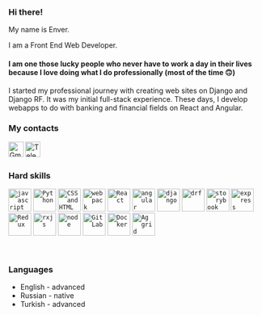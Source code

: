 
### Hi there!
  
My name is Enver. 

I am a Front End Web Developer.

#### I am one those lucky people who never have to work a day in their lives because I love doing what I do professionally (most of the time 🙃)

I started my professional journey with creating web sites on Django and Django RF. It was my initial full-stack experience. These days, I develop webapps to do with banking and financial fields on React and Angular.

### My contacts
  
<!-- <a href="https://www.linkedin.com/in/">
  <img align="left" alt="LinkedIn" title="LinkedIn" width="30px" src="https://upload.wikimedia.org/wikipedia/commons/thumb/e/e9/Linkedin_icon.svg/640px-Linkedin_icon.svg.png" />
</a> -->
<a href="mailto:enveryakubov@gmail.com">
  <img align="left" alt="Gmail" title="Gmail" width="30px" src="https://upload.wikimedia.org/wikipedia/commons/thumb/2/2e/Gmail_2020.png/640px-Gmail_2020.png" />
</a>
<a href="https://t.me/">
  <img align="left" alt="Telegram" title="Telegram" width="30px" src="https://upload.wikimedia.org/wikipedia/commons/thumb/8/83/Telegram_2019_Logo.svg/1920px-Telegram_2019_Logo.svg.png" />
</a>

<br />

<br />

### Hard skills

<code><img height="45" alt="javascript" title="Javascript" src="https://media.vlpt.us/images/soom/post/6d36a847-bd07-479a-9953-76cdc9e5afe2/6288755792019456.jpeg"></code>
<code><img height="45" alt="Python" title="Python" src="https://web-creator.ru/uploads/Page/19/python.svg"></code>
<code><img height="45" alt="CSSandHTML" title="HTML and CSS" src="https://i.pinimg.com/736x/52/2e/6b/522e6bc1a11d1726a35f81cbd979395f.jpg"></code>
<code><img height="45" alt="webpack" title="Webpack" src="https://raw.githubusercontent.com/webpack/media/master/logo/icon-square-big.png"></code>
<code><img height="45" alt="React" title="React JS" src="https://psdland.net/wp-content/uploads/2020/12/Download-React-vector-logo.png"></code>
<code><img height="45" alt="angular" title="Angular" src="https://upload.wikimedia.org/wikipedia/commons/thumb/c/cf/Angular_full_color_logo.svg/2048px-Angular_full_color_logo.svg.png"></code>
<code><img height="45" alt="django" title="Django" src="https://icon-library.com/images/django-icon/django-icon-0.jpg"></code>
<code><img height="45" alt="drf" title="DRF" src="https://img.stackshare.io/service/1630/New_Project__67_.png"></code>
<code><img height="45" alt="storybook" title="Storybook" src="https://designlogovector.com/wp-content/uploads/2022/01/storybook-logo-svg-300x300.jpg"></code>
<code><img height="45" alt="express" title="Express JS" src="https://fd-development.com/images/expressjs.png"></code>
<code><img height="45" alt="Redux" title="Redux" src="https://blog.telexarsoftware.com/wp-content/uploads/2019/11/logo-redux.png"></code>
<code><img height="45" alt="rxjs" title="Rxjs" src="https://cdn.worldvectorlogo.com/logos/rxjs-1.svg"></code>
<code><img height="45" alt="node" title="Node JS" src="https://designlogovector.com/wp-content/uploads/2022/02/node-js-logo-svg-300x300.jpg"></code>
<code><img height="45" alt="GitLab" title="GitLab" src="https://nuts-agency.ru/upload/iblock/bac/bacce1db8d3d0810626b33e9ed0f1545.png"></code>
<code><img height="45" alt="Docker" title="Docker" src="https://www.docker.com/sites/default/files/d8/2019-07/vertical-logo-monochromatic.png"></code>
<code><img height="45" alt="Ag grid" title="AG Grid" src="https://blog.ag-grid.com/content/images/2021/02/new-logo-1.png"></code>

<br />


### Languages

* English - advanced
* Russian - native
* Turkish - advanced
